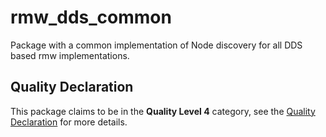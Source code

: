 # rmw_dds_common

Package with a common implementation of Node discovery for all DDS based rmw implementations.

## Quality Declaration

This package claims to be in the **Quality Level 4** category, see the [Quality Declaration](rmw_dds_common/QUALITY_DECLARATION.md) for more details.
